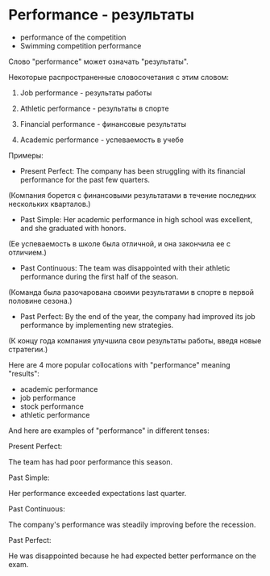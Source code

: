 # Performance - результаты




- performance of the competition
- Swimming competition performance

Слово "performance" может означать "результаты".

Некоторые распространенные словосочетания с этим словом:

1. Job performance - результаты работы

2. Athletic performance - результаты в спорте

3. Financial performance - финансовые результаты

4. Academic performance - успеваемость в учебе

Примеры:

- Present Perfect: The company has been struggling with its financial performance for the past few quarters.

(Компания борется с финансовыми результатами в течение последних нескольких кварталов.)

- Past Simple: Her academic performance in high school was excellent, and she graduated with honors.

(Ее успеваемость в школе была отличной, и она закончила ее с отличием.)

- Past Continuous: The team was disappointed with their athletic performance during the first half of the season.

(Команда была разочарована своими результатами в спорте в первой половине сезона.)

- Past Perfect: By the end of the year, the company had improved its job performance by implementing new strategies.

(К концу года компания улучшила свои результаты работы, введя новые стратегии.)

Here are 4 more popular collocations with "performance" meaning "results":

- academic performance
- job performance
- stock performance
- athletic performance

And here are examples of "performance" in different tenses:

Present Perfect:

The team has had poor performance this season.

Past Simple:

Her performance exceeded expectations last quarter.

Past Continuous:

The company's performance was steadily improving before the recession.

Past Perfect:

He was disappointed because he had expected better performance on the exam.
